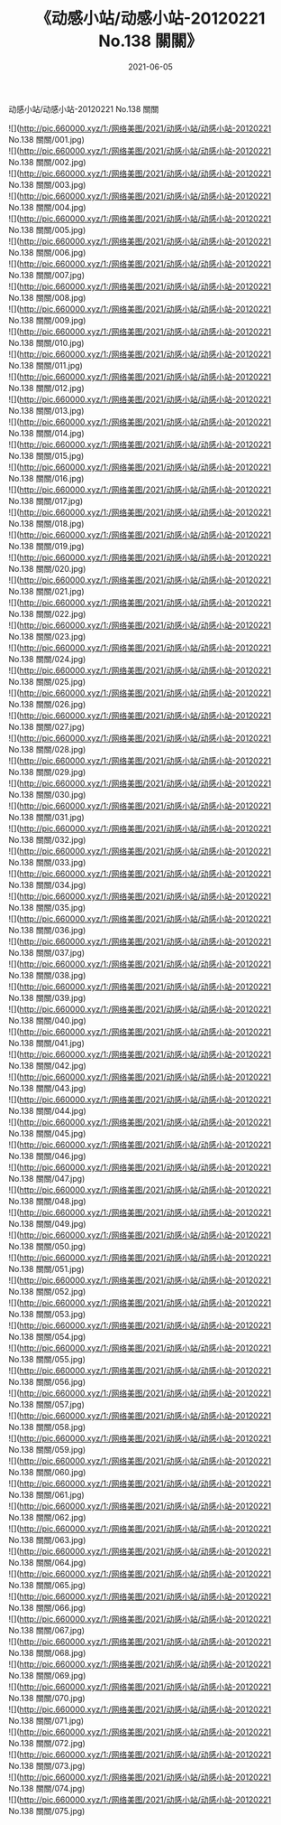 ﻿---
layout: post
title:  《动感小站/动感小站-20120221 No.138 關關》
date:   2021-06-05
img: http://pic.660000.xyz/1:/网络美图/2021/动感小站/动感小站-20120221 No.138 關關/000.jpg
categories: [美女, 清纯, 唯美]
---

动感小站/动感小站-20120221 No.138 關關

 ![](http://pic.660000.xyz/1:/网络美图/2021/动感小站/动感小站-20120221 No.138 關關/001.jpg) <br>![](http://pic.660000.xyz/1:/网络美图/2021/动感小站/动感小站-20120221 No.138 關關/002.jpg) <br>![](http://pic.660000.xyz/1:/网络美图/2021/动感小站/动感小站-20120221 No.138 關關/003.jpg) <br>![](http://pic.660000.xyz/1:/网络美图/2021/动感小站/动感小站-20120221 No.138 關關/004.jpg) <br>![](http://pic.660000.xyz/1:/网络美图/2021/动感小站/动感小站-20120221 No.138 關關/005.jpg) <br>![](http://pic.660000.xyz/1:/网络美图/2021/动感小站/动感小站-20120221 No.138 關關/006.jpg) <br>![](http://pic.660000.xyz/1:/网络美图/2021/动感小站/动感小站-20120221 No.138 關關/007.jpg) <br>![](http://pic.660000.xyz/1:/网络美图/2021/动感小站/动感小站-20120221 No.138 關關/008.jpg) <br>![](http://pic.660000.xyz/1:/网络美图/2021/动感小站/动感小站-20120221 No.138 關關/009.jpg) <br>![](http://pic.660000.xyz/1:/网络美图/2021/动感小站/动感小站-20120221 No.138 關關/010.jpg) <br>![](http://pic.660000.xyz/1:/网络美图/2021/动感小站/动感小站-20120221 No.138 關關/011.jpg) <br>![](http://pic.660000.xyz/1:/网络美图/2021/动感小站/动感小站-20120221 No.138 關關/012.jpg) <br>![](http://pic.660000.xyz/1:/网络美图/2021/动感小站/动感小站-20120221 No.138 關關/013.jpg) <br>![](http://pic.660000.xyz/1:/网络美图/2021/动感小站/动感小站-20120221 No.138 關關/014.jpg) <br>![](http://pic.660000.xyz/1:/网络美图/2021/动感小站/动感小站-20120221 No.138 關關/015.jpg) <br>![](http://pic.660000.xyz/1:/网络美图/2021/动感小站/动感小站-20120221 No.138 關關/016.jpg) <br>![](http://pic.660000.xyz/1:/网络美图/2021/动感小站/动感小站-20120221 No.138 關關/017.jpg) <br>![](http://pic.660000.xyz/1:/网络美图/2021/动感小站/动感小站-20120221 No.138 關關/018.jpg) <br>![](http://pic.660000.xyz/1:/网络美图/2021/动感小站/动感小站-20120221 No.138 關關/019.jpg) <br>![](http://pic.660000.xyz/1:/网络美图/2021/动感小站/动感小站-20120221 No.138 關關/020.jpg) <br>![](http://pic.660000.xyz/1:/网络美图/2021/动感小站/动感小站-20120221 No.138 關關/021.jpg) <br>![](http://pic.660000.xyz/1:/网络美图/2021/动感小站/动感小站-20120221 No.138 關關/022.jpg) <br>![](http://pic.660000.xyz/1:/网络美图/2021/动感小站/动感小站-20120221 No.138 關關/023.jpg) <br>![](http://pic.660000.xyz/1:/网络美图/2021/动感小站/动感小站-20120221 No.138 關關/024.jpg) <br>![](http://pic.660000.xyz/1:/网络美图/2021/动感小站/动感小站-20120221 No.138 關關/025.jpg) <br>![](http://pic.660000.xyz/1:/网络美图/2021/动感小站/动感小站-20120221 No.138 關關/026.jpg) <br>![](http://pic.660000.xyz/1:/网络美图/2021/动感小站/动感小站-20120221 No.138 關關/027.jpg) <br>![](http://pic.660000.xyz/1:/网络美图/2021/动感小站/动感小站-20120221 No.138 關關/028.jpg) <br>![](http://pic.660000.xyz/1:/网络美图/2021/动感小站/动感小站-20120221 No.138 關關/029.jpg) <br>![](http://pic.660000.xyz/1:/网络美图/2021/动感小站/动感小站-20120221 No.138 關關/030.jpg) <br>![](http://pic.660000.xyz/1:/网络美图/2021/动感小站/动感小站-20120221 No.138 關關/031.jpg) <br>![](http://pic.660000.xyz/1:/网络美图/2021/动感小站/动感小站-20120221 No.138 關關/032.jpg) <br>![](http://pic.660000.xyz/1:/网络美图/2021/动感小站/动感小站-20120221 No.138 關關/033.jpg) <br>![](http://pic.660000.xyz/1:/网络美图/2021/动感小站/动感小站-20120221 No.138 關關/034.jpg) <br>![](http://pic.660000.xyz/1:/网络美图/2021/动感小站/动感小站-20120221 No.138 關關/035.jpg) <br>![](http://pic.660000.xyz/1:/网络美图/2021/动感小站/动感小站-20120221 No.138 關關/036.jpg) <br>![](http://pic.660000.xyz/1:/网络美图/2021/动感小站/动感小站-20120221 No.138 關關/037.jpg) <br>![](http://pic.660000.xyz/1:/网络美图/2021/动感小站/动感小站-20120221 No.138 關關/038.jpg) <br>![](http://pic.660000.xyz/1:/网络美图/2021/动感小站/动感小站-20120221 No.138 關關/039.jpg) <br>![](http://pic.660000.xyz/1:/网络美图/2021/动感小站/动感小站-20120221 No.138 關關/040.jpg) <br>![](http://pic.660000.xyz/1:/网络美图/2021/动感小站/动感小站-20120221 No.138 關關/041.jpg) <br>![](http://pic.660000.xyz/1:/网络美图/2021/动感小站/动感小站-20120221 No.138 關關/042.jpg) <br>![](http://pic.660000.xyz/1:/网络美图/2021/动感小站/动感小站-20120221 No.138 關關/043.jpg) <br>![](http://pic.660000.xyz/1:/网络美图/2021/动感小站/动感小站-20120221 No.138 關關/044.jpg) <br>![](http://pic.660000.xyz/1:/网络美图/2021/动感小站/动感小站-20120221 No.138 關關/045.jpg) <br>![](http://pic.660000.xyz/1:/网络美图/2021/动感小站/动感小站-20120221 No.138 關關/046.jpg) <br>![](http://pic.660000.xyz/1:/网络美图/2021/动感小站/动感小站-20120221 No.138 關關/047.jpg) <br>![](http://pic.660000.xyz/1:/网络美图/2021/动感小站/动感小站-20120221 No.138 關關/048.jpg) <br>![](http://pic.660000.xyz/1:/网络美图/2021/动感小站/动感小站-20120221 No.138 關關/049.jpg) <br>![](http://pic.660000.xyz/1:/网络美图/2021/动感小站/动感小站-20120221 No.138 關關/050.jpg) <br>![](http://pic.660000.xyz/1:/网络美图/2021/动感小站/动感小站-20120221 No.138 關關/051.jpg) <br>![](http://pic.660000.xyz/1:/网络美图/2021/动感小站/动感小站-20120221 No.138 關關/052.jpg) <br>![](http://pic.660000.xyz/1:/网络美图/2021/动感小站/动感小站-20120221 No.138 關關/053.jpg) <br>![](http://pic.660000.xyz/1:/网络美图/2021/动感小站/动感小站-20120221 No.138 關關/054.jpg) <br>![](http://pic.660000.xyz/1:/网络美图/2021/动感小站/动感小站-20120221 No.138 關關/055.jpg) <br>![](http://pic.660000.xyz/1:/网络美图/2021/动感小站/动感小站-20120221 No.138 關關/056.jpg) <br>![](http://pic.660000.xyz/1:/网络美图/2021/动感小站/动感小站-20120221 No.138 關關/057.jpg) <br>![](http://pic.660000.xyz/1:/网络美图/2021/动感小站/动感小站-20120221 No.138 關關/058.jpg) <br>![](http://pic.660000.xyz/1:/网络美图/2021/动感小站/动感小站-20120221 No.138 關關/059.jpg) <br>![](http://pic.660000.xyz/1:/网络美图/2021/动感小站/动感小站-20120221 No.138 關關/060.jpg) <br>![](http://pic.660000.xyz/1:/网络美图/2021/动感小站/动感小站-20120221 No.138 關關/061.jpg) <br>![](http://pic.660000.xyz/1:/网络美图/2021/动感小站/动感小站-20120221 No.138 關關/062.jpg) <br>![](http://pic.660000.xyz/1:/网络美图/2021/动感小站/动感小站-20120221 No.138 關關/063.jpg) <br>![](http://pic.660000.xyz/1:/网络美图/2021/动感小站/动感小站-20120221 No.138 關關/064.jpg) <br>![](http://pic.660000.xyz/1:/网络美图/2021/动感小站/动感小站-20120221 No.138 關關/065.jpg) <br>![](http://pic.660000.xyz/1:/网络美图/2021/动感小站/动感小站-20120221 No.138 關關/066.jpg) <br>![](http://pic.660000.xyz/1:/网络美图/2021/动感小站/动感小站-20120221 No.138 關關/067.jpg) <br>![](http://pic.660000.xyz/1:/网络美图/2021/动感小站/动感小站-20120221 No.138 關關/068.jpg) <br>![](http://pic.660000.xyz/1:/网络美图/2021/动感小站/动感小站-20120221 No.138 關關/069.jpg) <br>![](http://pic.660000.xyz/1:/网络美图/2021/动感小站/动感小站-20120221 No.138 關關/070.jpg) <br>![](http://pic.660000.xyz/1:/网络美图/2021/动感小站/动感小站-20120221 No.138 關關/071.jpg) <br>![](http://pic.660000.xyz/1:/网络美图/2021/动感小站/动感小站-20120221 No.138 關關/072.jpg) <br>![](http://pic.660000.xyz/1:/网络美图/2021/动感小站/动感小站-20120221 No.138 關關/073.jpg) <br>![](http://pic.660000.xyz/1:/网络美图/2021/动感小站/动感小站-20120221 No.138 關關/074.jpg) <br>![](http://pic.660000.xyz/1:/网络美图/2021/动感小站/动感小站-20120221 No.138 關關/075.jpg) <br>